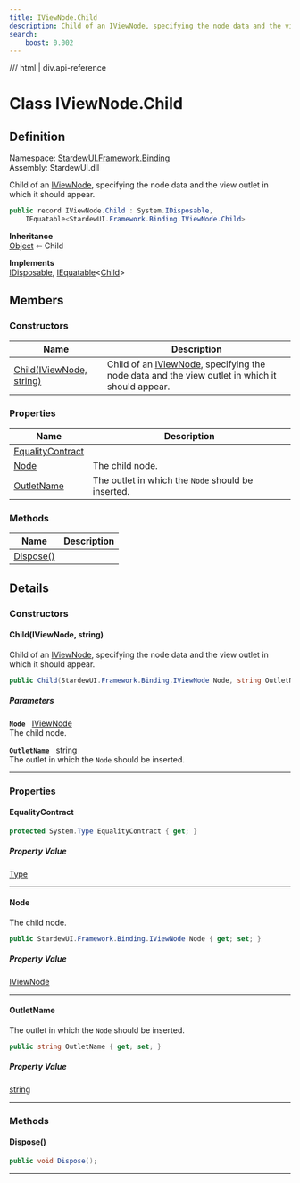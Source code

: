 ```yaml
---
title: IViewNode.Child
description: Child of an IViewNode, specifying the node data and the view outlet in which it should appear.
search:
    boost: 0.002
---
```


<link rel="stylesheet" href="/StardewUI/stylesheets/reference.css" />

/// html | div.api-reference

# Class IViewNode.Child

## Definition

<div class="api-definition" markdown>

Namespace: [StardewUI.Framework.Binding](index.md)  
Assembly: StardewUI.dll  

</div>

Child of an [IViewNode](iviewnode.md), specifying the node data and the view outlet in which it should appear.

```cs
public record IViewNode.Child : System.IDisposable, 
    IEquatable<StardewUI.Framework.Binding.IViewNode.Child>
```

**Inheritance**  
[Object](https://learn.microsoft.com/en-us/dotnet/api/system.object) ⇦ Child

**Implements**  
[IDisposable](https://learn.microsoft.com/en-us/dotnet/api/system.idisposable), [IEquatable](https://learn.microsoft.com/en-us/dotnet/api/system.iequatable-1)<[Child](iviewnode.child.md)>

## Members

### Constructors

 | Name | Description |
| --- | --- |
| [Child(IViewNode, string)](#childiviewnode-string) | Child of an [IViewNode](iviewnode.md), specifying the node data and the view outlet in which it should appear. | 

### Properties

 | Name | Description |
| --- | --- |
| [EqualityContract](#equalitycontract) |  | 
| [Node](#node) | The child node. | 
| [OutletName](#outletname) | The outlet in which the `Node` should be inserted. | 

### Methods

 | Name | Description |
| --- | --- |
| [Dispose()](#dispose) |  | 

## Details

### Constructors

#### Child(IViewNode, string)

Child of an [IViewNode](iviewnode.md), specifying the node data and the view outlet in which it should appear.

```cs
public Child(StardewUI.Framework.Binding.IViewNode Node, string OutletName);
```

##### Parameters

**`Node`** &nbsp; [IViewNode](iviewnode.md)  
The child node.

**`OutletName`** &nbsp; [string](https://learn.microsoft.com/en-us/dotnet/api/system.string)  
The outlet in which the `Node` should be inserted.

-----

### Properties

#### EqualityContract



```cs
protected System.Type EqualityContract { get; }
```

##### Property Value

[Type](https://learn.microsoft.com/en-us/dotnet/api/system.type)

-----

#### Node

The child node.

```cs
public StardewUI.Framework.Binding.IViewNode Node { get; set; }
```

##### Property Value

[IViewNode](iviewnode.md)

-----

#### OutletName

The outlet in which the `Node` should be inserted.

```cs
public string OutletName { get; set; }
```

##### Property Value

[string](https://learn.microsoft.com/en-us/dotnet/api/system.string)

-----

### Methods

#### Dispose()



```cs
public void Dispose();
```

-----

